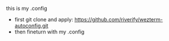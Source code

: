 this is my .config

- first git clone and apply: https://github.com/riverify/wezterm-autoconfig.git
- then fineturn with my .config
